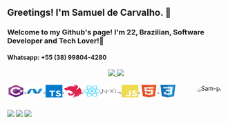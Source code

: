 

## Greetings! I'm Samuel de Carvalho. 👋
### Welcome to my Github's page! I'm 22, Brazilian, Software Developer and Tech Lover!💖
#### Whatsapp: +55 (38) 99804-4280

<div align="center">
  <a href="https://github.com/samueldcarvalho">
  <img height="180em" src="https://github-readme-stats.vercel.app/api?username=samueldcarvalho&show_icons=true&include_all_commits=true&count_private=true&theme=codeSTACKr"/>
  <img height="180em" src="https://github-readme-stats.vercel.app/api/top-langs/?username=samueldcarvalho&layout=compact&langs_count=7&theme=codeSTACKr"/>
</div>
<div style="display: inline_block"><br>
  
  <img align="center" alt="Sam-Csharp" height="30" width="40" src="https://raw.githubusercontent.com/devicons/devicon/master/icons/csharp/csharp-original.svg">
  <img align="center" alt="Sam-Dotnet" height="30" width="40" src="https://github.com/devicons/devicon/blob/master/icons/dot-net/dot-net-original.svg">
  <img align="center" alt="Sam-Ts" height="30" width="40" src="https://raw.githubusercontent.com/devicons/devicon/master/icons/typescript/typescript-plain.svg">
  <img align="center" alt="Sam-Nest" height="30" width="40" src="https://github.com/devicons/devicon/blob/master/icons/nestjs/nestjs-plain.svg">
  <img align="center" alt="Sam-React" height="30" width="40" src="https://raw.githubusercontent.com/devicons/devicon/master/icons/react/react-original.svg">
  <img align="center" alt="Sam-Next" height="30" width="40" src="https://github.com/devicons/devicon/blob/master/icons/nextjs/nextjs-original-wordmark.svg">
  <img align="center" alt="Sam-Js" height="30" width="40" src="https://raw.githubusercontent.com/devicons/devicon/master/icons/javascript/javascript-plain.svg">
  <img align="center" alt="Sam-HTML" height="30" width="40" src="https://raw.githubusercontent.com/devicons/devicon/master/icons/html5/html5-original.svg">
  <img align="center" alt="Sam-CSS" height="30" width="40" src="https://raw.githubusercontent.com/devicons/devicon/master/icons/css3/css3-original.svg">
  
  <img align="right" alt="Sam-pic" height="120" style="border-radius:50px;" src="https://avatars.githubusercontent.com/u/80074114?v=4">
</div>
  
  ##
 
<div> 
  <a href="https://www.instagram.com/sam.karv" target="_blank"><img src="https://img.shields.io/badge/-Instagram-%23E4405F?style=for-the-badge&logo=instagram&logoColor=white" target="_blank"></a>
  <a href = "mailto:samueldcarvalho99@gmail.com"><img src="https://img.shields.io/badge/-Gmail-%23333?style=for-the-badge&logo=gmail&logoColor=white" target="_blank"></a>
  <a href="https://www.linkedin.com/in/samuel-d-838a11128/" target="_blank"><img src="https://img.shields.io/badge/-LinkedIn-%230077B5?style=for-the-badge&logo=linkedin&logoColor=white" target="_blank"></a> 
</div>
